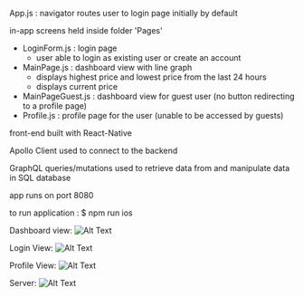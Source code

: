 App.js : navigator routes user to login page initially by default

in-app screens held inside folder 'Pages'
- LoginForm.js : login page
  - user able to login as existing user or create an account
- MainPage.js : dashboard view with line graph
  - displays highest price and lowest price from the last 24 hours
  - displays current price
- MainPageGuest.js : dashboard view for guest user (no button redirecting to a profile page)
- Profile.js : profile page for the user (unable to be accessed by guests)

front-end built with React-Native

Apollo Client used to connect to the backend

GraphQL queries/mutations used to retrieve data from and manipulate
data in SQL database

app runs on port 8080

to run application : $ npm run ios

Dashboard view:
![Alt Text](https://giphy.com/gifs/l2QEcFm85vwff46D6)

Login View:
![Alt Text](http://www.giphy.com/gifs/xT0xet5zC52cTxshe8)

Profile View:
![Alt Text](https://giphy.com/gifs/3o6fJaDrdx4Dq4YKuA)

Server:
![Alt Text](https://files.slack.com/files-tmb/T7B3KEG8J-F831VJ59B-4e03a9708a/backendworking_1024.jpg)
